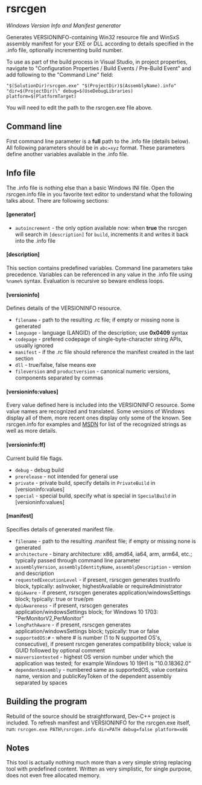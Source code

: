 # rsrcgen
*Windows Version Info and Manifest generator*

Generates VERSIONINFO-containing Win32 resource file and WinSxS assembly manifest for your EXE or DLL according to details specified in the .info file, optionally incrementing build number.

To use as part of the build process in Visual Studio, in project properties, navigate to "Configuration Properties / Build Events / Pre-Build Event" and add following to the "Command Line" field:

    "$(SolutionDir)rsrcgen.exe" "$(ProjectDir)$(AssemblyName).info" "dir=$(ProjectDir)\" debug=$(UseDebugLibraries) platform=$(PlatformTarget)

You will need to edit the path to the rsrcgen.exe file above.

## Command line
First command line parameter is a **full** path to the .info file (details below). All following parameters should be in ``abc=xyz`` format. These parameters define another variables available in the .info file.

## Info file
The .info file is nothing else than a basic Windows INI file. Open the rsrcgen.info file in you favorite text editor to understand what the following talks about. There are following sections:

#### [generator]
* ``autoincrement`` - the only option available now: when **true** the rsrcgen will search in ``[description]`` for ``build``, increments it and writes it back into the .info file

#### [description]
This section contains predefined variables. Command line parameters take precedence. Variables can be referenced in any value in the .info file using ``%name%`` syntax. Evaluation is recursive so beware endless loops.

#### [versioninfo]
Defines details of the VERSIONINFO resource.
* ``filename`` - path to the resulting .rc file; if empty or missing none is generated
* ``language`` - language (LANGID) of the description; use **0x0409** syntax
* ``codepage`` - prefered codepage of single-byte-character string APIs, usually ignored
* ``manifest`` - if the .rc file should reference the manifest created in the last section
* ``dll`` - true/false, false means exe
* ``fileversion`` and ``productversion`` - canonical numeric versions, components separated by commas

#### [versioninfo:values]
Every value defined here is included into the VERSIONINFO resource. Some value names are recognized and translated. Some versions of Windows display all of them, more recent ones display only some of the known. See rsrcgen.info for examples and [MSDN](https://msdn.microsoft.com/en-us/library/windows/desktop/aa381058(v=vs.85).aspx) for list of the recognized strings as well as more details.

#### [versioninfo:ff]
Current build file flags.
* ``debug`` - debug build
* ``prerelease`` - not intended for general use
* ``private`` - private build, specify details in ``PrivateBuild`` in [versioninfo:values]
* ``special`` - special build, specify what is special in ``SpecialBuild`` in [versioninfo:values]

#### [manifest]
Specifies details of generated manifest file.
* ``filename`` - path to the resulting .manifest file; if empty or missing none is generated
* ``architecture`` - binary architecture: x86, amd64, ia64, arm, arm64, etc.; typically passed through command line parameter
* ``assemblyVersion``, ``assemblyIdentityName``, ``assemblyDescription`` - version and description
* ``requestedExecutionLevel`` - if present, rsrscgen generates trustInfo block, typically: asInvoker, highestAvailable or requireAdministrator
* ``dpiAware`` - if present, rsrscgen generates application/windowsSettings block; typically: true or true/pm
* ``dpiAwareness`` - if present, rsrscgen generates application/windowsSettings block; for Windows 10 1703: "PerMonitorV2,PerMonitor"
* ``longPathAware`` - if present, rsrscgen generates application/windowsSettings block; typically: true or false
* ``supportedOS:#`` - where # is number (1 to N supported OS's, consecutive), if present rsrcgen generates compatibility block; value is GUID followed by optional comment
* ``maxversiontested`` - highest OS version number under which the application was tested; for example Windows 10 19H1 is "10.0.18362.0"
* ``dependentAssembly`` - numbered same as supportedOS, value contains name, version and publicKeyToken of the dependent assembly separated by spaces

## Building the program
Rebuild of the source should be straightforward, Dev-C++ project is included. To refresh manifest and VERSIONINFO for the rsrcgen.exe itself, run:
``rsrcgen.exe PATH\rsrcgen.info dir=PATH debug=false platform=x86``

## Notes
This tool is actually nothing much more than a very simple string replacing tool with predefined content. Written as very simplistic, for single purpose, does not even free allocated memory.

